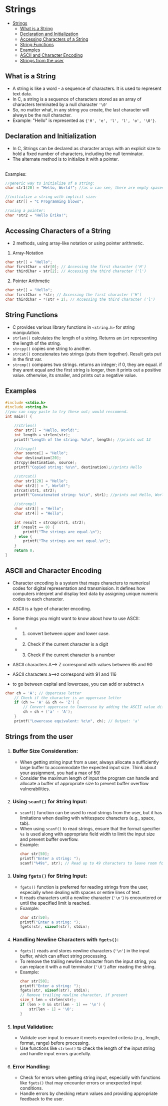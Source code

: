 # Strings

- [Strings](#strings)
  - [What is a String](#what-is-a-string)
  - [Declaration and Initialization](#declaration-and-initialization)
  - [Accessing Characters of a String](#accessing-characters-of-a-string)
  - [String Functions](#string-functions)
  - [Examples](#examples)
  - [ASCII and Character Encoding](#ascii-and-character-encoding)
  - [Strings from the user](#strings-from-the-user)


## What is a String
- A string is like a word - a sequence of characters. It is used to represent text data.
- In C, a string is a sequence of characters stored as an array of characters terminated by a null character `'\0'`
- So, no matter what, in any string you create, the last character will always be the null character.
- Example: "Hello" is represented as `{'H', 'e', 'l', 'l', 'o', '\0'}`.

## Declaration and Initialization

- In C, Strings can be declared as character arrays with an explicit size to hold a fixed number of characters, including the null terminator.
- The alternate method is to initialize it with a pointer.
<br>
Examples:

```C
//generic way to initialize of a string:
char str1[20] = "Hello, World!"; //as u can see, there are empty spaces; in strings, they are defaulted to the null character.

//initialize a string with implicit size:
char str[] = "C Programming blows";

//using a pointer:
char *str2 = "Hello Erika!";

```

## Accessing Characters of a String
- 2 methods, using array-like notation or using pointer arithmetic. 
1. Array-Notation
```C
char str[] = "Hello";
char firstChar = str[0]; // Accessing the first character ('H')
char thirdChar = str[2]; // Accessing the third character ('l')
```
2. Pointer Arithmetic
```C
char str[] = "Hello";
char firstChar = *str; // Accessing the first character ('H')
char thirdChar = *(str + 2); // Accessing the third character ('l')
```

## String Functions

- C provides various library functions in `<string.h>` for string manipulation.
- `strlen()` calculates the length of a string. Returns an `int` representing the length of the string.
- `strcpy()` copies one string to another.
- `strcat()` concatenates two strings (puts them together). Result gets put in the first var.
- `strcmp()` compares two strings. returns an integer; if 0, they are equal. if they arent equal and the first string is longer, then it prints out a positive value. otherwise, its smaller, and prints out a negative value. 

## Examples
```C
#include <stdio.h>
#include <string.h>
//you can copy paste to try these out; would reccomend.
int main() {

    //strlen()
    char str[] = "Hello, World!"; 
    int length = strlen(str);
    printf("Length of the string: %d\n", length); //prints out 13

    //strcpy()
    char source[] = "Hello";
    char destination[20];
    strcpy(destination, source);
    printf("Copied string: %s\n", destination);//prints Hello 

    //strcat()
    char str1[20] = "Hello";
    char str2[] = ", World!";
    strcat(str1, str2);
    printf("Concatenated string: %s\n", str1); //prints out Hello, World! 

    //strcmp()
    char str3[] = "Hello";
    char str4[] = "Hello";

    int result = strcmp(str1, str2);
    if (result == 0) {
        printf("The strings are equal.\n");
    } else {
        printf("The strings are not equal.\n");
    }
    return 0;
}
```

## ASCII and Character Encoding
- Character encoding is a system that maps characters to numerical codes for digital representation and transmission.
It defines how computers interpret and display text data by assigning unique numeric codes to each character.
- ASCII is a type of character encoding.
- Some things you might want to know about how to use ASCII:
  - 1. convert between upper and lower case. 
  - 2. Check if the current character is a digit
  - 3. Check if the current character is a number

- ASCII characters A--> Z correspond with values between 65 and 90
- ASCII characters a-->z correspond with 91 and 116
- to go between capital and lowercase, you can add or subtract `A`

```C
char ch = 'A'; // Uppercase letter
    // Check if the character is an uppercase letter
    if (ch >= 'A' && ch <= 'Z') {
        // Convert uppercase to lowercase by adding the ASCII value difference between upper and lowercase.
        ch = ch + ('a' - 'A');
    }
    printf("Lowercase equivalent: %c\n", ch); // Output: 'a'

  ```

  ## Strings from the user


1. ### Buffer Size Consideration:
   - When getting string input from a user, always allocate a sufficiently large buffer to accommodate the expected input size. Think about your assignment, you had a max of 50!
   - Consider the maximum length of input the program can handle and allocate a buffer of appropriate size to prevent buffer overflow vulnerabilities.

2. ### Using `scanf()` for String Input:
   - `scanf()` function can be used to read strings from the user, but it has limitations when dealing with whitespace characters (e.g., space, tab).
   - When using `scanf()` to read strings, ensure that the format specifier `%s` is used along with appropriate field width to limit the input size and prevent buffer overflow.
   - Example:
     ```c
     char str[50];
     printf("Enter a string: ");
     scanf("%49s", str); // Read up to 49 characters to leave room for null terminator
     ```

3. ### Using `fgets()` for String Input:
   - `fgets()` function is preferred for reading strings from the user, especially when dealing with spaces or entire lines of text.
   - It reads characters until a newline character (`'\n'`) is encountered or until the specified limit is reached.
   - Example:
     ```c
     char str[50];
     printf("Enter a string: ");
     fgets(str, sizeof(str), stdin);
     ```

4. ### Handling Newline Characters with `fgets()`:
   - `fgets()` reads and stores newline characters (`'\n'`) in the input buffer, which can affect string processing.
   - To remove the trailing newline character from the input string, you can replace it with a null terminator (`'\0'`) after reading the string.
   - Example:
     ```c
     char str[50];
     printf("Enter a string: ");
     fgets(str, sizeof(str), stdin);
     // Remove trailing newline character, if present
     size_t len = strlen(str);
     if (len > 0 && str[len - 1] == '\n') {
         str[len - 1] = '\0';
     }
     ```

5. ### Input Validation:
   - Validate user input to ensure it meets expected criteria (e.g., length, format, range) before processing.
   - Use functions like `strlen()` to check the length of the input string and handle input errors gracefully.

6. ### Error Handling:
   - Check for errors when getting string input, especially with functions like `fgets()` that may encounter errors or unexpected input conditions.
   - Handle errors by checking return values and providing appropriate feedback to the user.